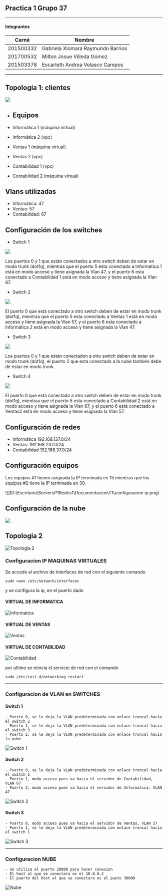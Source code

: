 ## Practica 1 Grupo 37

***
#### Integrantes
|   Carné   |               Nombre              |
| --------- | --------------------------------- |
| 201500332 | Gabriela Xiomara Raymundo Barrios |
| 201700532 | Milton Josue Villeda Gómez        |
| 201503378 | Escarleth Andrea Velasco Campos   |

***

## Topología 1: clientes

![](D:\Escritorio\ServersP1Redes1\Documentacion\T1\topologia.png)

- ## Equipos

- Informática 1 (máquina virtual)

- Informática 2 (vpc)

- Ventas 1 (máquina virtual)

- Ventas 2 (vpc)

- Contabilidad 1 (vpc)

- Contabilidad 2 (máquina virtual)

## Vlans utilizadas 

- Informática: 47
- Ventas: 57
- Contabilidad: 67

## Configuración de los switches

- Switch 1

![](D:\Escritorio\ServersP1Redes1\Documentacion\T1\switch1.png)

Los puertos 0 y 1 que están conectados a otro switch deben de estar en modo trunk (dot1q), mientras que el puerto 5 esta conectado a Informatica 1 está en modo acceso y tiene asignada la Vlan 47, y el puerto 6 esta conectado a Contabilidad 1 está en modo acceso y tiene asignada la Vlan 67.

- Switch 2

![](D:\Escritorio\ServersP1Redes1\Documentacion\T1\switch2.png)

El puerto 0 que está conectado a otro switch deben de estar en modo trunk (dot1q), mientras que el puerto 5 esta conectado a Ventas 1 está en modo acceso y tiene asignada la Vlan 57, y el puerto 6 esta conectado a Informática 2 está en modo acceso y tiene asignada la Vlan 47.

- Switch 3

![](D:\Escritorio\ServersP1Redes1\Documentacion\T1\switch3.png)

Los puertos 0 y 1 que están conectadon a otro switch deben de estar en modo trunk (dot1q), el puerto 2 que esta conectado a la nube también debe de estar en modo trunk.

- Switch 4

![](D:\Escritorio\ServersP1Redes1\Documentacion\T1\switch4.png)

El puerto 0 que está conectado a otro switch deben de estar en modo trunk (dot1q), mientras que el puerto 5 esta conectado a Contabilidad 2 está en modo acceso y tiene asignada la Vlan 67, y el puerto 6 está conectado a Ventas2 está en modo acceso y tiene asignada la Vlan 57.

## Configuración de redes

- Informática 192.168.137.0/24
- Ventas: 192.168.237.0/24
- Contabilidad 192.168.37.0/24

## Configuración equipos

Los equipos #1 tienen asignada la IP terminada en 15 mientras que los equipos #2 tiene la IP terminada en 30.

![](D:\Escritorio\ServersP1Redes1\Documentacion\T1\configuracion ip.png)

## Configuración de la nube

![](D:\Escritorio\ServersP1Redes1\Documentacion\T1\cloud1.png)

## Topologia 2 

![Topologia 2](config_GNS3/Topo2.png "Topologia 2")

### Configuracion IP MAQUINAS VIRTUALES
Se accede al archivo de interfaces de red con el siguiente comando

    sudo nano /etc/network/interfaces

y se configura la ip, en el puerto dado 

#### VIRTUAL DE INFORMATICA
![Informatica](Virtuales/T2_IPinfo.png "Informatica")

#### VIRTUAL DE VENTAS
![Ventas](Virtuales/T2_IPventas.png "Ventas")

#### VIRTUAL DE CONTABILIDAD
![Contabilidad](Virtuales/T2_IPconta.png "Contabilidad")

por ultimo se reincia el servicio de red con el comando

    sudo /etc/init.d/networking restart

***

### Configuracion de VLAN en SWITCHES

#### Switch 1
    - Puerto 0, se le deja la VLAN predeterminada con enlace troncal hacia el switch 2
    - Puerto 1, se le deja la VLAN predeterminada con enlace troncal hacia el switch 3
    - Puerto 2, se le deja la VLAN predeterminada con enlace troncal hacia la nube

![Switch 1](config_GNS3/T2_S1.png "Switch 1")

#### Switch 2
    - Puerto 0, se le deja la VLAN predeterminada con enlace troncal hacia el switch 1
    - Puerto 1, modo acceso pues va hacia el servidor de Contabilidad, VLAN 67
    - Puerto 2, modo acceso pues va hacia el servidor de Informatica, VLAN 47

![Switch 2](config_GNS3/T2_S2.png "Switch 2")

#### Switch 3
    - Puerto 0, modo acceso pues va hacia el servidor de Ventas, VLAN 57
    - Puerto 1, se le deja la VLAN predeterminada con enlace troncal hacia el switch 1

![Switch 3](config_GNS3/T2_S3.png "Switch 3")

***

### Configuracion NUBE

    - Se utiliza el puerto 20000 para hacer conexion
    - El host al que se conectara es el 10.8.0.2
    - El puerto del host al que se conectara es el pueto 30000

![Nube](config_GNS3/T2_nube.png "Nube")
